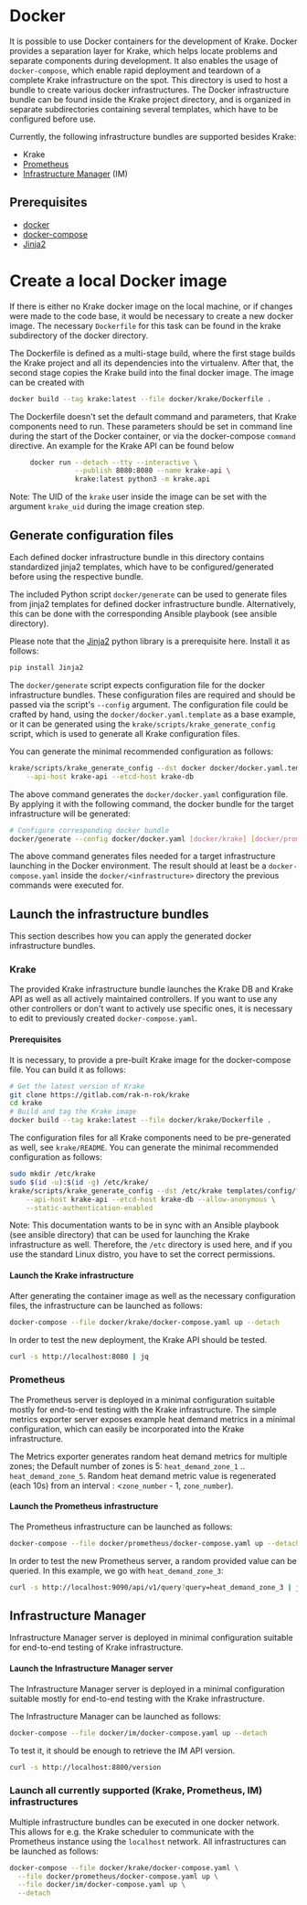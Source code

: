 # Docker

It is possible to use Docker containers for the development of Krake. Docker provides
a separation layer for Krake, which helps locate problems and separate components during development.
It also enables the usage of `docker-compose`, which enable rapid deployment and teardown
of a complete Krake infrastructure on the spot.
This directory is used to host a bundle to create various docker infrastructures.
The Docker infrastructure bundle can be found inside the Krake project directory, and is organized in separate
subdirectories containing several templates, which have to be configured before use.

Currently, the following infrastructure bundles are supported besides Krake:

- Krake
- [Prometheus](https://prometheus.io/)
- [Infrastructure Manager](https://github.com/grycap/im) (IM)

## Prerequisites

- [docker](https://www.docker.com/)
- [docker-compose](https://docs.docker.com/compose/)
- [Jinja2](https://pypi.org/project/Jinja2/)

Create a local Docker image
===========================

If there is either no Krake docker image on the local machine, or if changes were made to the code base,
it would be necessary to create a new docker image.
The necessary `Dockerfile` for this task can be found in the krake subdirectory of the docker directory.

The Dockerfile is defined as a multi-stage build, where the first stage builds the Krake project
and all its dependencies into the virtualenv. After that, the second stage copies the Krake build
into the final docker image.
The image can be created with

```bash
docker build --tag krake:latest --file docker/krake/Dockerfile .
```

The Dockerfile doesn't set the default command and parameters, that Krake components need to run.
These parameters should be set in command line during the start of the Docker container,
or via the docker-compose ``command`` directive.
An example for the Krake API can be found below

```bash
     docker run --detach --tty --interactive \
                --publish 8080:8080 --name krake-api \
                krake:latest python3 -m krake.api
```

Note: The UID of the `krake` user inside the image can be set with the argument `krake_uid` during the image creation step.

## Generate configuration files

Each defined docker infrastructure bundle in this directory contains standardized jinja2
templates, which have to be configured/generated before using the respective bundle.

The included Python script `docker/generate` can be used to generate files from jinja2 templates
for defined docker infrastructure bundle. Alternatively, this can be done with the
corresponding Ansible playbook (see ansible directory).

Please note that the [Jinja2](https://pypi.org/project/Jinja2/) python library
is a prerequisite here. Install it as follows:
```bash
pip install Jinja2
```

The `docker/generate` script expects configuration file for the docker infrastructure
bundles. These configuration files are required and should be passed via the script's
``--config`` argument. The configuration file could be crafted by hand,
using the `docker/docker.yaml.template` as a base example, or it can be generated
using the `krake/scripts/krake_generate_config` script, which is used to generate all
Krake configuration files.

You can generate the minimal recommended configuration as follows:

```bash
krake/scripts/krake_generate_config --dst docker docker/docker.yaml.template \
    --api-host krake-api --etcd-host krake-db
```

The above command generates the `docker/docker.yaml` configuration file.
By applying it with the following command, the docker bundle for the target infrastructure will be generated:

```bash
# Configure corresponding docker bundle
docker/generate --config docker/docker.yaml [docker/krake] [docker/prometheus] [docker/im]
```

The above command generates files needed for a target infrastructure launching
in the Docker environment. The result should at least be a `docker-compose.yaml` inside the
`docker/<infrastructure>` directory the previous commands were executed for.


## Launch the infrastructure bundles

This section describes how you can apply the generated docker infrastructure bundles.

### Krake

The provided Krake infrastructure bundle launches the Krake DB and Krake API as well as all actively
maintained controllers. If you want to use any other controllers or don't want to actively use specific ones,
it is necessary to edit to previously created `docker-compose.yaml`.

#### Prerequisites

It is necessary, to provide a pre-built Krake image for the docker-compose file. You can build it as follows:

```bash
# Get the latest version of Krake
git clone https://gitlab.com/rak-n-rok/krake
cd krake
# Build and tag the Krake image
docker build --tag krake:latest --file docker/krake/Dockerfile .
```

The configuration files for all Krake components need to be pre-generated as well, see `krake/README`.
You can generate the minimal recommended configuration as follows:

```bash
sudo mkdir /etc/krake
sudo $(id -u):$(id -g) /etc/krake/
krake/scripts/krake_generate_config --dst /etc/krake templates/config/*.template templates/config/rok.yaml.template \
    --api-host krake-api --etcd-host krake-db --allow-anonymous \
    --static-authentication-enabled
```

Note: This documentation wants to be in sync with an Ansible playbook (see ansible directory) that
can be used for launching the Krake infrastructure as well. Therefore, the `/etc` directory is
used here, and if you use the standard Linux distro, you have to set the correct permissions.

#### Launch the Krake infrastructure

After generating the container image as well as the necessary configuration files, the infrastructure
can be launched as follows:

```bash
docker-compose --file docker/krake/docker-compose.yaml up --detach
```

In order to test the new deployment, the Krake API should be tested.

```bash
curl -s http://localhost:8080 | jq
```


### Prometheus

The Prometheus server is deployed in a minimal configuration suitable mostly for end-to-end testing
with the Krake infrastructure. The simple metrics exporter server exposes example heat demand metrics
in a minimal configuration, which can easily be incorporated into the Krake infrastructure.

The Metrics exporter generates random heat demand metrics for multiple zones;
the Default number of zones is 5: `heat_demand_zone_1` .. `heat_demand_zone_5`.
Random heat demand metric value is regenerated (each 10s) from an interval : <`zone_number` - 1, `zone_number`).

#### Launch the Prometheus infrastructure

The Prometheus infrastructure can be launched as follows:

```bash
docker-compose --file docker/prometheus/docker-compose.yaml up --detach
```

In order to test the new Prometheus server, a random provided value can be
queried. In this example, we go with `heat_demand_zone_3`:

```bash
curl -s http://localhost:9090/api/v1/query?query=heat_demand_zone_3 | jq
```


## Infrastructure Manager

Infrastructure Manager server is deployed in minimal configuration suitable for end-to-end
testing of Krake infrastructure.

#### Launch the Infrastructure Manager server

The Infrastructure Manager server is deployed in a minimal configuration suitable mostly for
end-to-end testing with the Krake infrastructure.

The Infrastructure Manager can be launched as follows:

```bash
docker-compose --file docker/im/docker-compose.yaml up --detach
```

To test it, it should be enough to retrieve the IM API version.

```bash
curl -s http://localhost:8800/version
```


### Launch all currently supported (Krake, Prometheus, IM) infrastructures

Multiple infrastructure bundles can be executed in one docker network.
This allows for e.g. the Krake scheduler to communicate with the Prometheus
instance using the `localhost` network.
All infrastructures can be launched as follows:

```bash
docker-compose --file docker/krake/docker-compose.yaml \
  --file docker/prometheus/docker-compose.yaml up \
  --file docker/im/docker-compose.yaml up \
  --detach
```

